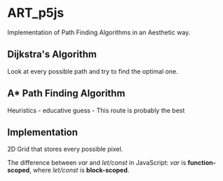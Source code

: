 # ART_p5js

Implementation of Path Finding Algorithms in an Aesthetic way.

## Dijkstra's Algorithm

Look at every possible path and try to find the optimal one.

## A* Path Finding Algorithm

Heuristics - educative guess - This route is probably the best

## Implementation

2D Grid that stores every possible pixel.

The difference between *var* and *let/const* in JavaScript: *var* is **function-scoped**, where *let/const* is **block-scoped**.
